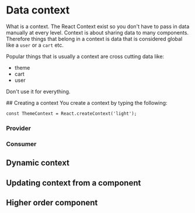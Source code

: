 # Data context

What is a context. The React Context exist so you don't have to pass in data manually at every level. Context is about sharing data to many components. Therefore things that belong in a context is data that is considered global like a `user` or a `cart` etc.

Popular things that is usually a context are cross cutting data like:

- theme
- cart
- user

Don't use it for everything.

## Creating a context
You create a context by typing the following:

```
const ThemeContext = React.createContext('light');
```


### Provider
### Consumer
## Dynamic context
## Updating context from a component
## Higher order component

